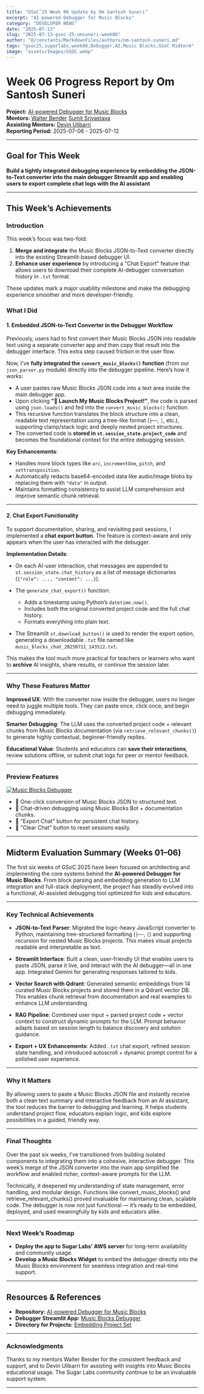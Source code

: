 ```yaml
---
title: "GSoC’25 Week 06 Update by Om Santosh Suneri"
excerpt: "AI-powered Debugger for Music Blocks"
category: "DEVELOPER NEWS"
date: "2025-07-13"
slug: "2025-07-13-gsoc-25-omsuneri-week06"
author: "@/constants/MarkdownFiles/authors/om-santosh-suneri.md"
tags: "gsoc25,sugarlabs,week06,Debugger,AI,Music Blocks,GSoC Midterm"
image: "assets/Images/GSOC.webp"
---
```


<!-- markdownlint-disable -->

# Week 06 Progress Report by Om Santosh Suneri

**Project:** [AI-powered Debugger for Music Blocks](https://github.com/omsuneri/AI-powered-Debugger-for-Music-Blocks)  
**Mentors:** [Walter Bender](https://github.com/walterbender/) [Sumit Srivastava](https://github.com/sum2it)  
**Assisting Mentors:** [Devin Ulibarri](https://github.com/pikurasa/)  
**Reporting Period:** 2025-07-06 - 2025-07-12

---

## Goal for This Week

**Build a tightly integrated debugging experience by embedding the JSON-to-Text converter into the main debugger Streamlit app and enabling users to export complete chat logs with the AI assistant**

---

## This Week’s Achievements

### Introduction

This week’s focus was two-fold:

1. **Merge and integrate** the Music Blocks JSON-to-Text converter directly into the existing Streamlit-based debugger UI.
2. **Enhance user experience** by introducing a "Chat Export" feature that allows users to download their complete AI-debugger conversation history in `.txt` format.

These updates mark a major usability milestone and make the debugging experience smoother and more developer-friendly.

### What I Did

#### 1. Embedded JSON-to-Text Converter in the Debugger Workflow

Previously, users had to first convert their Music Blocks JSON into readable text using a separate converter app and then copy that result into the debugger interface. This extra step caused friction in the user flow.

Now, I’ve **fully integrated the `convert_music_blocks()` function** (from our `json_parser.py` module) directly into the debugger pipeline. Here’s how it works:

* A user pastes raw Music Blocks JSON code into a text area inside the main debugger app.
* Upon clicking **"🚀 Launch My Music Blocks Project!"**, the code is parsed using `json.loads()` and fed into the `convert_music_blocks()` function.
* This recursive function translates the block structure into a clean, readable text representation using a tree-like format (`├──`, `│`, etc.), supporting clamp/stack logic and deeply nested project structures.
* The converted code is **stored in `st.session_state.project_code`** and becomes the foundational context for the entire debugging session.

**Key Enhancements**:

* Handles more block types like `arc`, `incrementOne`, `pitch`, and `settransposition`.
* Automatically redacts base64-encoded data like audio/image blobs by replacing them with `"data"` in output.
* Maintains formatting consistency to assist LLM comprehension and improve semantic chunk retrieval.

---

#### 2. Chat Export Functionality

To support documentation, sharing, and revisiting past sessions, I implemented a **chat export button**. The feature is context-aware and only appears when the user has interacted with the debugger.

**Implementation Details**:

* On each AI-user interaction, chat messages are appended to `st.session_state.chat_history` as a list of message dictionaries (`{"role": ..., "content": ...}`).
* The `generate_chat_export()` function:

  * Adds a timestamp using Python’s `datetime.now()`.
  * Includes both the original converted project code and the full chat history.
  * Formats everything into plain text.
* The Streamlit `st.download_button()` is used to render the export option, generating a downloadable `.txt` file named like `music_blocks_chat_20250711_143512.txt`.

This makes the tool much more practical for teachers or learners who want to **archive** AI insights, share results, or continue the session later.

---

### Why These Features Matter

**Improved UX**:
With the converter now inside the debugger, users no longer need to juggle multiple tools. They can paste once, click once, and begin debugging immediately.

**Smarter Debugging**:
The LLM uses the converted project code + relevant chunks from Music Blocks documentation (via `retrieve_relevant_chunks()`) to generate highly contextual, beginner-friendly replies.

**Educational Value**:
Students and educators can **save their interactions**, review solutions offline, or submit chat logs for peer or mentor feedback.

---

### Preview Features

<a href=""><img src="https://i.ibb.co/FbHymBYN/Screenshot-2025-07-11-at-2-16-30-PM.webp" alt="Music Blocks Debugger"></a>

* 🔁 One-click conversion of Music Blocks JSON to structured text.
* 💬 Chat-driven debugging using Music Blocks Bot + documentation chunks.
* 💾 "Export Chat" button for persistent chat history.
* 🧽 "Clear Chat" button to reset sessions easily.

---

## Midterm Evaluation Summary (Weeks 01–06)

The first six weeks of GSoC 2025 have been focused on architecting and implementing the core systems behind the **AI-powered Debugger for Music Blocks**. From block parsing and embedding generation to LLM integration and full-stack deployment, the project has steadily evolved into a functional, AI-assisted debugging tool optimized for kids and educators.

---

### Key Technical Achievements

* **JSON-to-Text Parser**: Migrated the logic-heavy JavaScript converter to Python, maintaining tree-structured formatting (`├──`, `│`) and supporting recursion for nested Music Blocks projects. This makes visual projects readable and interpretable as text.

* **Streamlit Interface**: Built a clean, user-friendly UI that enables users to paste JSON, parse it live, and interact with the AI debugger—all in one app. Integrated Gemini for generating responses tailored to kids.

* **Vector Search with Qdrant**: Generated semantic embeddings from 14 curated Music Blocks projects and stored them in a Qdrant vector DB. This enables chunk retrieval from documentation and real examples to enhance LLM understanding.

* **RAG Pipeline**: Combined user input + parsed project code + vector context to construct dynamic prompts for the LLM. Prompt behavior adapts based on session length to balance discovery and solution guidance.

* **Export + UX Enhancements**: Added `.txt` chat export, refined session state handling, and introduced autoscroll + dynamic prompt control for a polished user experience.

---

### Why It Matters

By allowing users to paste a Music Blocks JSON file and instantly receive both a clean text summary and interactive feedback from an AI assistant, the tool reduces the barrier to debugging and learning. It helps students understand project flow, educators explain logic, and kids explore possibilities in a guided, friendly way.

---

### Final Thoughts

Over the past six weeks, I’ve transitioned from building isolated components to integrating them into a cohesive, interactive debugger. This week’s merge of the JSON converter into the main app simplified the workflow and enabled richer, context-aware prompts for the LLM.

Technically, it deepened my understanding of state management, error handling, and modular design. Functions like convert_music_blocks() and retrieve_relevant_chunks() proved invaluable for maintaining clean, scalable code. The debugger is now not just functional — it’s ready to be embedded, deployed, and used meaningfully by kids and educators alike.

---

### Next Week’s Roadmap

* **Deploy the app to Sugar Labs’ AWS server** for long-term availability and community usage.
* **Develop a Music Blocks Widget** to embed the debugger directly into the Music Blocks environment for seamless integration and real-time support.

---

## Resources & References

- **Repository:** [AI-powered Debugger for Music Blocks](https://github.com/omsuneri/AI-powered-Debugger-for-Music-Blocks)
- **Debugger Streamlit App:** [Music Blocks Debugger](https://debuggmb.streamlit.app/)
- **Directory for Projects:** [Embedding Project Set](https://github.com/omsuneri/AI-powered-Debugger-for-Music-Blocks/tree/main/data/docs)

---

### Acknowledgments

Thanks to my mentors Walter Bender for the consistent feedback and support, and to Devin Ulibarri for assisting with insights into Music Blocks educational usage. The Sugar Labs community continue to be an invaluable support system.

---
